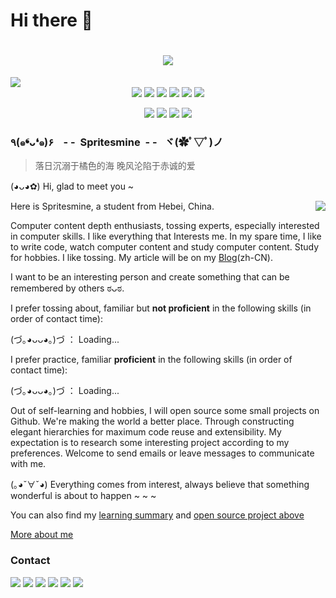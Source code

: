 # Hi there 👋 

  <!-- 动态打字效果 -->
  <h1 align="center">
    <a href=“https://qisansui.cn/">
      <img src="https://readme-typing-svg.herokuapp.com/?lines=fmt.Println(%22Hope%20you%20happy%20everyday%22);&center=true&size=19">
    </a>
  </h1>

  <!-- 展示图 -->
  <img src="https://cdn.jsdelivr.net/gh/Spritesmine/Spritesmine/assets/images/header.png"/>

  <!-- 个人资料徽标 -->
  <div align="center">
    <a href="https://qisansui.cn/"><img src="https://img.shields.io/badge/name-QISANSUI-orange?style=flat-square&logo=Analogue"></a>
    <a href="https://github.com/Spritesmine"><img src="https://img.shields.io/badge/🇨🇳_Live_In-💖_China-e60000?style=flat-square"></a>
    <a href="https://github.com/Spritesmine"><img src="https://img.shields.io/badge/🤣_Language-汉语、English-pink?style=flat-square"></a>
    <a href="https://github.com/Spritesmine"><img src="https://img.shields.io/badge/IDE-Visual_Studio_Code-007ACC?style=flat-square&logo=devbox"></a>
    <a href="https://github.com/Spritesmine"><img src="https://img.shields.io/badge/OS-Windows-deepskyblue?style=flat-square&logo=binance"></a>
    <a href="https://qisansui.cn/"><img src="https://img.shields.io/badge/Blog-QISANSUI.CN-339933?style=flat-square&logo=appveyor"></a>
    
  <!-- 独立徽标 -->
  [![](https://visitor-badge.laobi.icu/badge?page_id=spritesmine.spritesmine)]() 
  [![](https://data.jsdelivr.com/v1/package/gh/Spritesmine/Spritesmine/badge)]() 
  <a href="https://weibo.com/u/1749127163"><img src="https://img.shields.io/badge/LeiJun-永远相信美好的事情即将发生-orange?style=flat-square"></a>
  [![](https://cdn.rawgit.com/sindresorhus/awesome/d7305f38d29fed78fa85652e3a63e154dd8e8829/media/badge.svg)]() 
  </div>

<!-- 主文 -->

### ٩(๑❛ᴗ❛๑)۶&nbsp;&nbsp;&nbsp;&nbsp;- -&nbsp;&nbsp;Spritesmine&nbsp;&nbsp;- -&nbsp;&nbsp;&nbsp;ヾ(✿ﾟ▽ﾟ)ノ

> 落日沉溺于橘色的海 晚风沦陷于赤诚的爱

(◕ᴗ◕✿) Hi, glad to meet you ~

<a href="#">
  <img align="right" src="https://github-readme-stats.vercel.app/api/top-langs/?username=Spritesmine&layout=compact">
</a>

Here is Spritesmine, a student from Hebei, China.

Computer content depth enthusiasts, tossing experts, especially interested in computer skills. I like everything that Interests me. In my spare time, I like to write code, watch computer content and study computer content. Study for hobbies. I like tossing. My article will be on my [Blog](https://qisansui.cn)(zh-CN).

I want to be an interesting person and create something that can be remembered by others ಠᴗಠ.

I prefer tossing about, familiar but <b>not proficient</b> in the following skills (in order of contact time):

(づ｡◕ᴗᴗ◕｡)づ ： Loading...

I prefer practice, familiar <b>proficient</b> in the following skills (in order of contact time):

(づ｡◕ᴗᴗ◕｡)づ ： Loading...

Out of self-learning and hobbies, I will open source some small projects on Github. We're making the world a better place. Through constructing elegant hierarchies for maximum code reuse and extensibility. My expectation is to research some interesting project according to my preferences. Welcome to send emails or leave messages to communicate with me.

(｡◕ˇ∀ˇ◕) Everything comes from interest, always believe that something wonderful is about to happen ~ ~ ~ 

 You can also find my [learning summary](https://www.qisansui.cn) and [open source project above](https://github.com/Spritesmine/)

[More about me](https://qisansui.cn) 

### Contact

   [![](https://img.shields.io/badge/t.me-@QISANSUI-goldenrod?style=flat&logo=telegram)]() 
    <a href="mailto:sansuishushu@gmail.com"><img src="https://img.shields.io/badge/Gmail-sansuishushu@gmail.com-springgreen?style=flat&logo=gmail&link=mailto:sansuishushu@gmail.com"></a>
    <a href="https://web.vip.miui.com/page/info/mio/mio/homePage?uid=1050510190"><img src="https://img.shields.io/badge/Xiaomi-小米-orange?style=flat-square&logo=Xiaomi"></a>
    <a href="https://space.bilibili.com/91371045"><img src="https://img.shields.io/badge/bilibili-B%E7%AB%99-ff69b4?style=flat-square&logo=bilibili"></a>
    <a href="https://zhihu.com/people/Spritesmine"><img src="https://img.shields.io/badge/zhihu-知乎-blue?style=flat-square&logo=zhihu"></a>
    <a href="https://about.qisansui.cn"><img src="https://img.shields.io/badge/About-me-e6e6fa?style=flat-square&logo=frontendmentor"></a>
    
